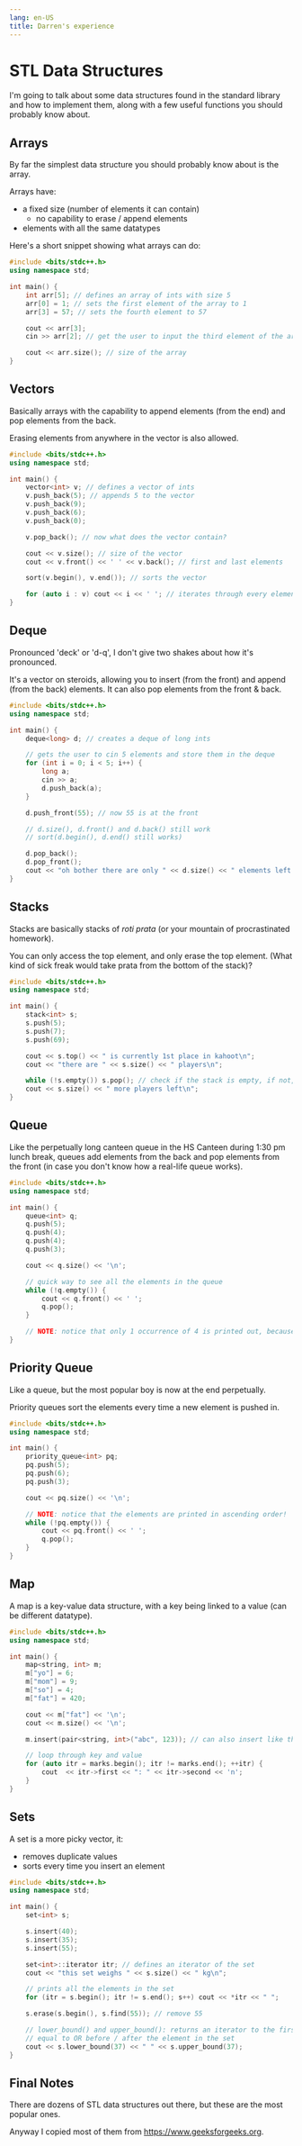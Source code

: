 ```yaml
---
lang: en-US
title: Darren's experience
---
```


# STL Data Structures

I'm going to talk about some data structures found in the standard library and how to implement them,
along with a few useful functions you should probably know about.

## Arrays

By far the simplest data structure you should probably know about is the array.

Arrays have:

- a fixed size (number of elements it can contain)
  - no capability to erase / append elements
- elements with all the same datatypes

Here's a short snippet showing what arrays can do:

```cpp
#include <bits/stdc++.h>
using namespace std;

int main() {
	int arr[5]; // defines an array of ints with size 5
	arr[0] = 1; // sets the first element of the array to 1
	arr[3] = 57; // sets the fourth element to 57

	cout << arr[3];
	cin >> arr[2]; // get the user to input the third element of the array

	cout << arr.size(); // size of the array
}
```

## Vectors

Basically arrays with the capability to append elements (from the end) and pop elements from the back.

Erasing elements from anywhere in the vector is also allowed.

```cpp
#include <bits/stdc++.h>
using namespace std;

int main() {
	vector<int> v; // defines a vector of ints
	v.push_back(5); // appends 5 to the vector
	v.push_back(9);
	v.push_back(6);
	v.push_back(0);

	v.pop_back(); // now what does the vector contain?

	cout << v.size(); // size of the vector
	cout << v.front() << ' ' << v.back(); // first and last elements

	sort(v.begin(), v.end()); // sorts the vector

	for (auto i : v) cout << i << ' '; // iterates through every element in the vector
}
```

## Deque

Pronounced 'deck' or 'd-q', I don't give two shakes about how it's pronounced.

It's a vector on steroids, allowing you to insert (from the front) and append (from the back) elements.
It can also pop elements from the front & back.

```cpp
#include <bits/stdc++.h>
using namespace std;

int main() {
	deque<long> d; // creates a deque of long ints

	// gets the user to cin 5 elements and store them in the deque
	for (int i = 0; i < 5; i++) {
		long a;
		cin >> a;
		d.push_back(a);
	}

	d.push_front(55); // now 55 is at the front

	// d.size(), d.front() and d.back() still work
	// sort(d.begin(), d.end() still works)

	d.pop_back();
	d.pop_front();
	cout << "oh bother there are only " << d.size() << " elements left.";
}
```

## Stacks

Stacks are basically stacks of _roti prata_ (or your mountain of procrastinated homework).

You can only access the top element, and only erase the top element. (What kind of sick freak would take prata from the bottom of the stack)?

```cpp
#include <bits/stdc++.h>
using namespace std;

int main() {
	stack<int> s;
	s.push(5);
	s.push(7);
	s.push(69);

	cout << s.top() << " is currently 1st place in kahoot\n";
	cout << "there are " << s.size() << " players\n";

	while (!s.empty()) s.pop(); // check if the stack is empty, if not, keep popping!
	cout << s.size() << " more players left\n";
}
```

## Queue

Like the perpetually long canteen queue in the HS Canteen during 1:30 pm lunch break,
queues add elements from the back and pop elements from the front (in case you don't know how a real-life queue works).

```cpp
#include <bits/stdc++.h>
using namespace std;

int main() {
	queue<int> q;
	q.push(5);
	q.push(4);
	q.push(4);
	q.push(3);

	cout << q.size() << '\n';

	// quick way to see all the elements in the queue
	while (!q.empty()) {
		cout << q.front() << ' ';
		q.pop();
	}

	// NOTE: notice that only 1 occurrence of 4 is printed out, because a queue removes duplicate values
}
```

## Priority Queue

Like a queue, but the most popular boy is now at the end perpetually.

Priority queues sort the elements every time a new element is pushed in.

```cpp
#include <bits/stdc++.h>
using namespace std;

int main() {
	priority_queue<int> pq;
	pq.push(5);
	pq.push(6);
	pq.push(3);

	cout << pq.size() << '\n';

	// NOTE: notice that the elements are printed in ascending order!
	while (!pq.empty()) {
		cout << pq.front() << ' ';
		q.pop();
	}
}
```

## Map

A map is a key-value data structure, with a key being linked to a value (can be different datatype).

```cpp
#include <bits/stdc++.h>
using namespace std;

int main() {
	map<string, int> m;
	m["yo"] = 6;
	m["mom"] = 9;
	m["so"] = 4;
	m["fat"] = 420;

	cout << m["fat"] << '\n';
	cout << m.size() << '\n';

	m.insert(pair<string, int>("abc", 123)); // can also insert like this

	// loop through key and value
	for (auto itr = marks.begin(); itr != marks.end(); ++itr) {
		cout  << itr->first << ": " << itr->second << 'n';
	}
}
```

## Sets

A set is a more picky vector, it:

- removes duplicate values
- sorts every time you insert an element

```cpp
#include <bits/stdc++.h>
using namespace std;

int main() {
	set<int> s;

	s.insert(40);
	s.insert(35);
	s.insert(55);

	set<int>::iterator itr; // defines an iterator of the set
	cout << "this set weighs " << s.size() << " kg\n";

	// prints all the elements in the set
	for (itr = s.begin(); itr != s.end(); s++) cout << *itr << " ";

	s.erase(s.begin(), s.find(55)); // remove 55

	// lower_bound() and upper_bound(): returns an iterator to the first element which is
	// equal to OR before / after the element in the set
	cout << s.lower_bound(37) << " " << s.upper_bound(37);
}
```

## Final Notes

There are dozens of STL data structures out there, but these are the most popular ones.

Anyway I copied most of them from <https://www.geeksforgeeks.org>.
